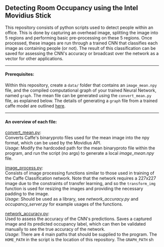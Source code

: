 ## Detecting Room Occupancy using the Intel Movidius Stick

This repository consists of python scripts used to detect people within an office. This is done by capturing an overhead image, splitting the image into 5 regions and performing basic pre-processing on these 5 regions. Once processed, these images are run through a trained CNN that classifies each image as containing people (or not). The result of this classification can be saved for assessing the CNN's accuracy or broadcast over the network as a vector for other applications.
___
#### Prerequisites:
Within this repository, create a `data/` folder that contains an `image_mean.npy` file, and the compiled computational graph of your trained Neural Network,  named `graph`. The mean file can be generated using the `convert_mean.py` file, as explained below. The details of generating a `graph` file from a trained caffe model are outlined [here](https://movidius.github.io/blog/deploying-custom-caffe-models/).
___
#### An overview of each file:  

[convert_mean.py](https://github.com/sashaDoubov/MovidiusRoomOccupancy/blob/master/convert_mean.py):  
Converts Caffe's binaryproto files used for the mean image into the npy format, which can be used by the Movidius API.  
*Usage*: Modify the hardcoded path for the mean binaryproto file within the program, and run the script (no args) to generate a local *image_mean.npy* file.

[image_process.py](https://github.com/sashaDoubov/MovidiusRoomOccupancy/blob/master/image_process.py):  
Consists of image processing functions similar to those used in training of the Caffe Classification network. Note that the network requires a 227x227 image due to the constraints of transfer learning, and so the `transform_img` function is used for resizing the images and providing the necessary padding to the image.  
*Usage*: Should be used as a library, see *network_accuracy.py* and *occupancy_server.py* for example usages of the functions.

[network_accuracy.py](https://github.com/sashaDoubov/MovidiusRoomOccupancy/blob/master/network_accuracy.py):  
Used to assess the accuracy of the CNN's predictions. Saves a captured image and its predicted occupancy label, which can then be validated manually to see the true accuracy of the network.  
*Usage*: There are 4 main paths that should be supplied to the program. The `HOME_PATH` in the script is the location of this repository. The `GRAPH_PATH` sh




   

